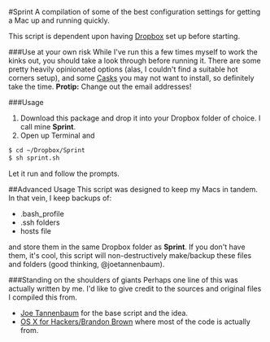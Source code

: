 #Sprint
A compilation of some of the best configuration settings for getting a Mac up and running quickly.

This script is dependent upon having [Dropbox](http://www.dropbox.com) set up before starting.

###Use at your own risk
While I've run this a few times myself to work the kinks out, you should take a look through before running it. There are some pretty heavily opinionated options (alas, I couldn't find a suitable hot corners setup), and some [Casks](https://github.com/caskroom/homebrew-cask/tree/master/Casks) you may not want to install, so definitely take the time. **Protip:** Change out the email addresses!

###Usage

1. Download this package and drop it into your Dropbox folder of choice. I call mine **Sprint**.
2. Open up Terminal and


```sh
$ cd ~/Dropbox/Sprint
$ sh sprint.sh
```

Let it run and follow the prompts.

##Advanced Usage
This script was designed to keep my Macs in tandem. In that vein, I keep backups of:
- .bash_profile
- .ssh folders
- hosts file

and store them in the same Dropbox folder as **Sprint**. If you don't have them, it's cool, this script will non-destructively make/backup these files and folders (good thinking, @joetannenbaum).

###Standing on the shoulders of giants
Perhaps one line of this was actually written by me. I'd like to give credit to the sources and original files I compiled this from.


- [Joe Tannenbaum](https://github.com/joetannenbaum) for the base script and the idea.
- [OS X for Hackers/Brandon Brown](https://gist.github.com/brandonb927/3195465) where most of the code is actually from.

